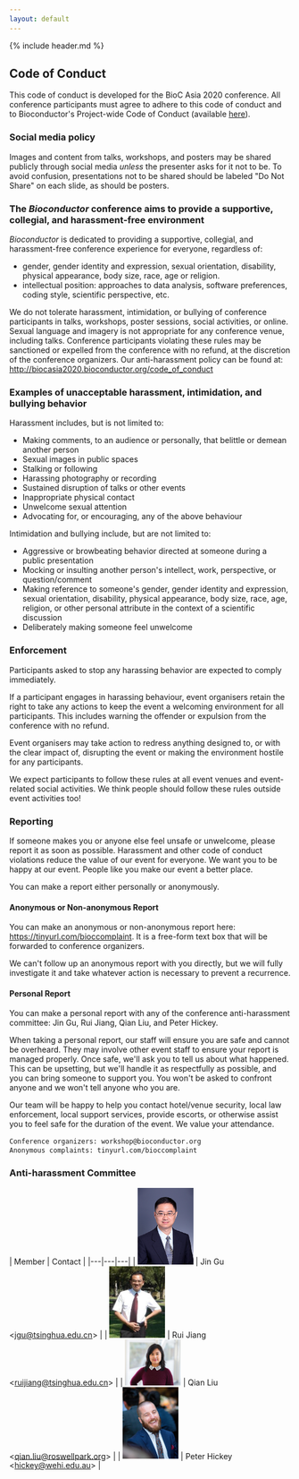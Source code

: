 ```yaml
---
layout: default
---
```


{% include header.md %}

## Code of Conduct

This code of conduct is developed for the BioC Asia 2020 conference.
All conference participants must agree to adhere to this code of conduct and to Bioconductor's Project-wide Code of Conduct (available [here](https://bioconductor.org/about/code-of-conduct/)).

### Social media policy

Images and content from talks, workshops, and posters may be shared
publicly through social media _unless_ the presenter asks for it not
to be. To avoid confusion, presentations not to be shared should be
labeled "Do Not Share" on each slide, as should be posters.

### The _Bioconductor_ conference aims to provide a supportive, collegial, and harassment-free environment

_Bioconductor_ is dedicated to providing a supportive, collegial, and harassment-free 
conference experience for everyone, regardless of:
* gender, gender identity and expression, sexual orientation, disability, 
physical appearance, body size, race, age or religion. 
* intellectual position: approaches to data analysis, software preferences, coding style, scientific perspective, etc.

We do not tolerate harassment, intimidation, or bullying of conference participants in talks, 
workshops, poster sessions, social activities, 
or online. Sexual language and imagery is not appropriate for any conference venue, including talks. 
Conference participants violating these rules may be sanctioned or expelled from the conference with no refund, 
at the discretion of the conference organizers. Our anti-harassment policy can be found at: http://biocasia2020.bioconductor.org/code_of_conduct

### Examples of unacceptable harassment, intimidation, and bullying behavior

Harassment includes, but is not limited to:

* Making comments, to an audience or personally, that belittle or demean another person
* Sexual images in public spaces
* Stalking or following
* Harassing photography or recording
* Sustained disruption of talks or other events
* Inappropriate physical contact
* Unwelcome sexual attention
* Advocating for, or encouraging, any of the above behaviour 

Intimidation and bullying include, but are not limited to:

* Aggressive or browbeating behavior directed at someone during a public presentation
* Mocking or insulting another person's intellect, work, perspective, or question/comment
* Making reference to someone's gender, gender identity and expression, sexual orientation, disability, 
physical appearance, body size, race, age, religion, or other personal attribute in the context of a scientific 
discussion
* Deliberately making someone feel unwelcome

### Enforcement

Participants asked to stop any harassing behavior are expected to
comply immediately.

If a participant engages in harassing behaviour, event organisers
retain the right to take any actions to keep the event a welcoming
environment for all participants. This includes warning the offender
or expulsion from the conference with no refund.

Event organisers may take action to redress anything designed to, or
with the clear impact of, disrupting the event or making the
environment hostile for any participants.

We expect participants to follow these rules at all event venues and
event-related social activities. We think people should follow these
rules outside event activities too!

### Reporting

If someone makes you or anyone else feel unsafe or unwelcome, please
report it as soon as possible.  Harassment and other code of conduct
violations reduce the value of our event for everyone.  We want you to
be happy at our event. People like you make our event a better place.

You can make a report either personally or anonymously. 

#### Anonymous or Non-anonymous Report

You can make an anonymous or non-anonymous report here:
https://tinyurl.com/bioccomplaint. It is a free-form text box that
will be forwarded to conference organizers.

We can't follow up an anonymous report with you directly, but we will
fully investigate it and take whatever action is necessary to prevent
a recurrence.

#### Personal Report

You can make a personal report with any of the conference
anti-harassment committee: Jin Gu, Rui Jiang, Qian Liu, and Peter Hickey. 

When taking a personal report, our staff will ensure you are safe and
cannot be overheard. They may involve other event staff to ensure your
report is managed properly. Once safe, we'll ask you to tell us about
what happened. This can be upsetting, but we'll handle it as
respectfully as possible, and you can bring someone to support
you. You won't be asked to confront anyone and we won't tell anyone
who you are.

Our team will be happy to help you contact hotel/venue security, local
law enforcement, local support services, provide escorts, or otherwise
assist you to feel safe for the duration of the event. We value your
attendance.

    Conference organizers: workshop@bioconductor.org
    Anonymous complaints: tinyurl.com/bioccomplaint

### Anti-harassment Committee

| Member | Contact |
|---|---|---|
| <img src="images/JinGu.jpg" width="100" />       | Jin Gu <[jgu@tsinghua.edu.cn][2]> |
| <img src="images/RuiJiang.jpg" width="100" />    | Rui Jiang  <[ruijiang@tsinghua.edu.cn][4]> |
| <img src="images/QianLiu.jpg" width="100" />     | Qian Liu  <[qian.liu@roswellpark.org][6]> |
| <img src="images/PeterHickey.jpg" width="100" /> | Peter Hickey <[hickey@wehi.edu.au][8]> |

[0]: mailto:workshop@bioconductor.org?subject=BioC2019%20code-of-conduct
[2]: mailto:jgu@tsinghua.edu.cn?subject=BioC2019%20code-of-conduct
[4]: mailto:ruijiang@tsinghua.edu.cn?subject=BioC2019%20Code-of-conduct
[6]: mailto:qian.liu@roswellpark.org?subject=BioC2019%20Code-of-conduct
[8]: mailto:hickey@wehi.edu.au?subject=BioC2019%20Code-of-conduct
